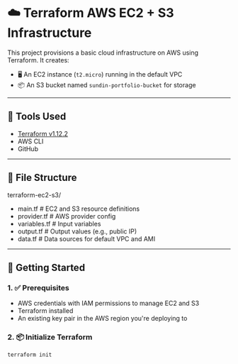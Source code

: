 # ☁️ Terraform AWS EC2 + S3 Infrastructure

This project provisions a basic cloud infrastructure on AWS using Terraform. It creates:

- 🖥️ An EC2 instance (`t2.micro`) running in the default VPC
- 📦 An S3 bucket named `sundin-portfolio-bucket` for storage

---

## 🔧 Tools Used

- [Terraform v1.12.2](https://developer.hashicorp.com/terraform/downloads)
- AWS CLI
- GitHub

---

## 📁 File Structure

terraform-ec2-s3/
- main.tf # EC2 and S3 resource definitions
- provider.tf # AWS provider config
- variables.tf # Input variables
- output.tf # Output values (e.g., public IP)
- data.tf # Data sources for default VPC and AMI


---

## 🚀 Getting Started

### 1. ✅ Prerequisites

- AWS credentials with IAM permissions to manage EC2 and S3
- Terraform installed
- An existing key pair in the AWS region you're deploying to

### 2. 📦 Initialize Terraform

```bash
terraform init
